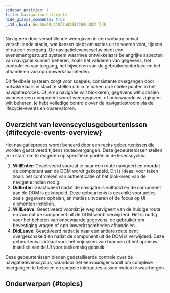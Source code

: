 ```yaml
---
sidebar_position: 1
title: Navigation Lifecycle
hide_giscus_comments: true
_i18n_hash: 6ed66a95c218f7a03552269dd824ffd8
---
```

Navigeren door verschillende weergaven in een webapp omvat verschillende stadia, wat kansen biedt om acties uit te voeren voor, tijdens of na een overgang. De navigatielevenscyclus biedt een evenementgestuurd systeem waarmee ontwikkelaars belangrijke aspecten van navigatie kunnen beheren, zoals het valideren van gegevens, het controleren van toegang, het bijwerken van de gebruikersinterface en het afhandelen van opruimwerkzaamheden.

Dit flexibele systeem zorgt voor soepele, consistente overgangen door ontwikkelaars in staat te stellen om in te haken op kritieke punten in het navigatieproces. Of je nu navigatie wilt blokkeren, gegevens wilt ophalen wanneer een component wordt weergegeven, of onbewaarde wijzigingen wilt beheren, je hebt volledige controle over de navigatiestroom via de lifecycle-events en observatoren.

## Overzicht van levenscyclusgebeurtenissen {#lifecycle-events-overview}

Het navigatieproces wordt beheerd door een reeks gebeurtenissen die worden geactiveerd tijdens routeovergangen. Deze gebeurtenissen stellen je in staat om te reageren op specifieke punten in de levenscyclus:

1. **WillEnter**: Geactiveerd voordat je naar een route navigeert en voordat de component aan de DOM wordt gekoppeld. Dit is ideaal voor taken zoals het controleren van authenticatie of het blokkeren van de navigatie indien nodig.
2. **DidEnter**: Geactiveerd nadat de navigatie is voltooid en de component aan de DOM is gekoppeld. Deze gebeurtenis is geschikt voor acties zoals gegevens ophalen, animaties uitvoeren of de focus op UI-elementen instellen.
3. **WillLeave**: Geactiveerd voordat je weg navigeert van de huidige route en voordat de component uit de DOM wordt verwijderd. Het is nuttig voor het beheren van onbewaarde gegevens, de gebruiker om bevestiging vragen of opruimwerkzaamheden afhandelen.
4. **DidLeave**: Geactiveerd nadat je naar een andere route bent overgeschakeld en nadat de component uit de DOM is verwijderd. Deze gebeurtenis is ideaal voor het vrijmaken van bronnen of het opnieuw instellen van de UI voor toekomstig gebruik.

Deze gebeurtenissen bieden gedetailleerde controle over de navigatielevenscyclus, waardoor het eenvoudiger wordt om complexe overgangen te beheren en soepele interacties tussen routes te waarborgen.

## Onderwerpen {#topics}

<DocCardList className="topics-section" />

